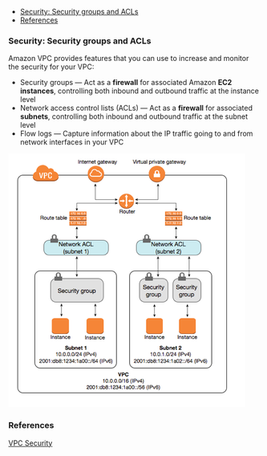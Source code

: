 <!-- MarkdownTOC -->

- [Security: Security groups and ACLs](#security-security-groups-and-acls)
- [References](#references)

<!-- /MarkdownTOC -->


### Security: Security groups and ACLs
Amazon VPC provides features that you can use to increase and monitor the security for your VPC:

* Security groups — Act as a __firewall__ for associated Amazon __EC2 instances__, controlling both inbound and outbound traffic at the instance level
* Network access control lists (ACLs) — Act as a __firewall__ for associated __subnets__, controlling both inbound and outbound traffic at the subnet level
* Flow logs — Capture information about the IP traffic going to and from network interfaces in your VPC

![security-diagram](../images/2018/security-diagram.png)<br/>




### References
[VPC Security](https://docs.aws.amazon.com/AmazonVPC/latest/UserGuide/VPC_Security.html)<br/>


[]()<br/>


[]()<br/>


[]()<br/>


[]()<br/>


[]()<br/>

